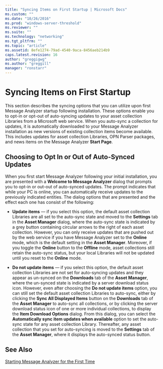 ```yaml
---
title: "Syncing Items on First Startup | Microsoft Docs"
ms.custom: ""
ms.date: "10/26/2016"
ms.prod: "windows-server-threshold"
ms.reviewer: ""
ms.suite: ""
ms.technology: "networking"
ms.tgt_pltfrm: ""
ms.topic: "article"
ms.assetid: 8efe1274-79ad-4540-9aca-8456aeb214b9
caps.latest.revision: 16
author: "greggigwg"
ms.author: "greggill"
manager: "ronstarr"
---
```


# Syncing Items on First Startup

This section describes the syncing options that you can utilize upon first Message Analyzer startup following installation. These options enable you to opt-in or opt-out of auto-syncing updates to your asset collection Libraries from a Microsoft web service. When you auto-sync a collection for updates, it is automatically downloaded to your Message Analyzer installation as new versions of existing collection items become available. This includes updates for asset collection Libraries, OPN Parser packages, and news items on the Message Analyzer **Start Page**.  
  
## Choosing to Opt In or Out of Auto-Synced Updates  

 When you first start Message Analyzer following your initial installation, you are presented with a **Welcome to Message Analyzer** dialog that prompts you to opt-in or out-out of auto-synced updates. The prompt indicates that while your PC is online, you can automatically receive updates to the previously indicated entities. The dialog options that are presented and the effect each one has consist of the following:  
  
-   **Update items** — if you select this option, the default asset collection Libraries are all set to the auto-sync state and moved to the **Settings** tab in the **Asset Manager** dialog, where the auto-sync state is indicated by a grey button containing circular arrows to the right of each asset collection. However, you can only receive updates that are pushed out by the web service if you have Message Analyzer set to the **Online** mode, which is the default setting in the **Asset Manager**. Moreover, if you toggle the **Online** button to the **Offline** mode, asset collections still retain the auto-sync status, but your local Libraries will not be updated until you reset to the **Online** mode.  
  
-   **Do not update items** — if you select this option, the default asset collection Libraries are not set for auto-syncing updates and they appear as un-synced on the **Downloads** tab of the **Asset Manager**, where the un-synced state is indicated by a server download status icon. However, even after choosing the **Do not update items** option, you can still set the default asset collection Libraries to auto-sync, either by clicking the **Sync All Displayed Items** button on the **Downloads** tab of the **Asset Manager** to auto-sync all collections, or by clicking the server download status icon of one or more individual collections, to display the **Item Download Options** dialog. From this dialog, you can select the **Automatically sync item updates when available** option to set the auto-sync state for any asset collection Library. Thereafter, any asset collection that you set for auto-syncing is moved to the **Settings** tab of the **Asset Manager**, where it displays the auto-synced status button.  
  
## See Also  

[Starting Message Analyzer for the First Time](installing-and-upgrading-message-analyzer.md#BKMK_StartingMAFirstTime)